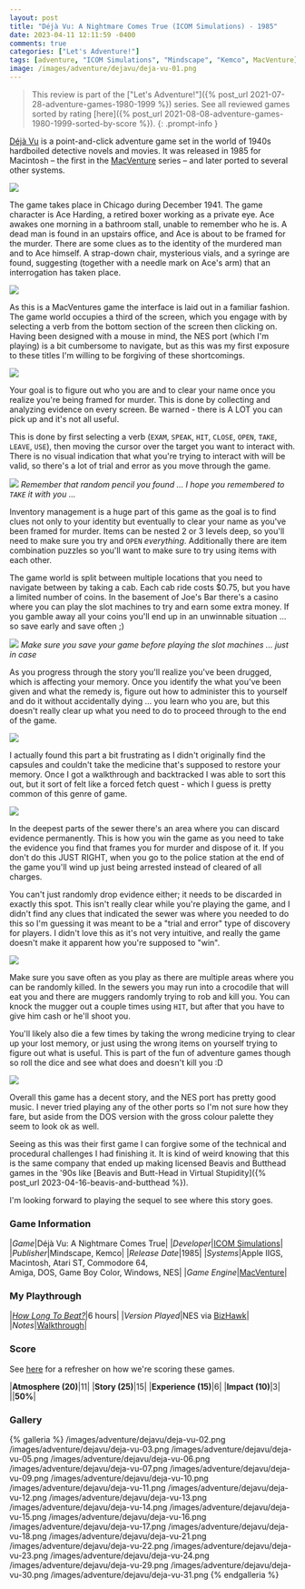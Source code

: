 ```yaml
---
layout: post
title: "Déjà Vu: A Nightmare Comes True (ICOM Simulations) - 1985"
date: 2023-04-11 12:11:59 -0400
comments: true
categories: ["Let's Adventure!"]
tags: [adventure, "ICOM Simulations", "Mindscape", "Kemco", MacVenture]
image: /images/adventure/dejavu/deja-vu-01.png
---
```

> This review is part of the ["Let's Adventure!"]({% post_url 2021-07-28-adventure-games-1980-1999 %}) series. See all reviewed games sorted by rating [here]({% post_url 2021-08-08-adventure-games-1980-1999-sorted-by-score %}).
{: .prompt-info }

[Déjà Vu](https://en.wikipedia.org/wiki/D%C3%A9j%C3%A0_Vu_(video_game)) is a point-and-click adventure game set in the world of 1940s hardboiled detective novels and movies. It was released in 1985 for Macintosh – the first in the [MacVenture](https://en.wikipedia.org/wiki/MacVenture) series – and later ported to several other systems.

![](/images/adventure/dejavu/deja-vu-04.png)

The game takes place in Chicago during December 1941. The game character is Ace Harding, a retired boxer working as a private eye. Ace awakes one morning in a bathroom stall, unable to remember who he is. A dead man is found in an upstairs office, and Ace is about to be framed for the murder. There are some clues as to the identity of the murdered man and to Ace himself. A strap-down chair, mysterious vials, and a syringe are found, suggesting (together with a needle mark on Ace's arm) that an interrogation has taken place.

![](/images/adventure/dejavu/deja-vu-25.png)

As this is a MacVentures game the interface is laid out in a familiar fashion. The game world occupies a third of the screen, which you engage with by selecting a verb from the bottom section of the screen then clicking on. Having been designed with a mouse in mind, the NES port (which I'm playing) is a bit cumbersome to navigate, but as this was my first exposure to these titles I'm willing to be forgiving of these shortcomings.

![](/images/adventure/dejavu/deja-vu-19.png)

Your goal is to figure out who you are and to clear your name once you realize you're being framed for murder. This is done by collecting and analyzing evidence on every screen. Be warned - there is A LOT you can pick up and it's not all useful.

This is done by first selecting a verb (`EXAM`, `SPEAK`, `HIT`, `CLOSE`, `OPEN`, `TAKE`, `LEAVE`, `USE`), then moving the cursor over the target you want to interact with. There is no visual indication that what you're trying to interact with will be valid, so there's a lot of trial and error as you move through the game.

![](/images/adventure/dejavu/deja-vu-26.png)
_Remember that random pencil you found ... I hope you remembered to `TAKE` it with you ..._

Inventory management is a huge part of this game as the goal is to find clues not only to your identity but eventually to clear your name as you've been framed for murder. Items can be nested 2 or 3 levels deep, so you'll need to make sure you try and `OPEN` _everything_. Additionally there are item combination puzzles so you'll want to make sure to try using items with each other.

The game world is split between multiple locations that you need to navigate between by taking a cab. Each cab ride costs $0.75, but you have a limited number of coins. In the basement of Joe's Bar there's a casino where you can play the slot machines to try and earn some extra money. If you gamble away all your coins you'll end up in an unwinnable situation ... so save early and save often ;)

![](/images/adventure/dejavu/deja-vu-08.png)
_Make sure you save your game before playing the slot machines ... just in case_

As you progress through the story you'll realize you've been drugged, which is affecting your memory. Once you identify the what you've been given and what the remedy is, figure out how to administer this to yourself and do it without accidentally dying ... you learn who you are, but this doesn't really clear up what you need to do to proceed through to the end of the game.

![](/images/adventure/dejavu/deja-vu-20.png)

I actually found this part a bit frustrating as I didn't originally find the capsules and couldn't take the medicine that's supposed to restore your memory. Once I got a walkthrough and backtracked I was able to sort this out, but it sort of felt like a forced fetch quest - which I guess is pretty common of this genre of game.

![](/images/adventure/dejavu/deja-vu-28.png)

In the deepest parts of the sewer there's an area where you can discard evidence permanently. This is how you win the game as you need to take the evidence you find that frames you for murder and dispose of it. If you don't do this JUST RIGHT, when you go to the police station at the end of the game you'll wind up just being arrested instead of cleared of all charges.

You can't just randomly drop evidence either; it needs to be discarded in exactly this spot. This isn't really clear while you're playing the game, and I didn't find any clues that indicated the sewer was where you needed to do this so I'm guessing it was meant to be a "trial and error" type of discovery for players. I didn't love this as it's not very intuitive, and really the game doesn't make it apparent how you're supposed to "win".

![](/images/adventure/dejavu/deja-vu-27.png)

Make sure you save often as you play as there are multiple areas where you can be randomly killed. In the sewers you may run into a crocodile that will eat you and there are muggers randomly trying to rob and kill you. You can knock the mugger out a couple times using `HIT`, but after that you have to give him cash or he'll shoot you.

You'll likely also die a few times by taking the wrong medicine trying to clear up your lost memory, or just using the wrong items on yourself trying to figure out what is useful. This is part of the fun of adventure games though so roll the dice and see what does and doesn't kill you :D

![](/images/adventure/dejavu/deja-vu-32.png)

Overall this game has a decent story, and the NES port has pretty good music. I never tried playing any of the other ports so I'm not sure how they fare, but aside from the DOS version with the gross colour palette they seem to look ok as well.

Seeing as this was their first game I can forgive some of the technical and procedural challenges I had finishing it. It is kind of weird knowing that this is the same company that ended up making licensed Beavis and Butthead games in the '90s like [Beavis and Butt-Head in Virtual Stupidity]({% post_url 2023-04-16-beavis-and-butthead %}).

I'm looking forward to playing the sequel to see where this story goes.

### Game Information

|*Game*|Déjà Vu: A Nightmare Comes True|
|*Developer*|[ICOM Simulations](https://en.wikipedia.org/wiki/ICOM_Simulations)|
|*Publisher*|Mindscape, Kemco|
|*Release Date*|1985|
|*Systems*|Apple IIGS, Macintosh, Atari ST, Commodore 64,<br/>Amiga, DOS, Game Boy Color, Windows, NES|
|*Game Engine*|[MacVenture](https://wiki.scummvm.org/index.php/MacVenture)|

### My Playthrough

|[*How Long To Beat?*](https://howlongtobeat.com/game/4575)|6 hours|
|*Version Played*|NES via [BizHawk](https://tasvideos.org/BizHawk)|
|*Notes*|[Walkthrough](https://www.walkthroughking.com/text/ihavenomouth.aspx)|

### Score

See [here](https://www.alexbevi.com/blog/2021/07/28/adventure-games-1980-1999/#scoring) for a refresher on how we're scoring these games.

|**Atmosphere (20)**|11|
|**Story (25)**|15|
|**Experience (15)**|6|
|**Impact (10)**|3|
||**50%**|

### Gallery

{% galleria %}
/images/adventure/dejavu/deja-vu-02.png
/images/adventure/dejavu/deja-vu-03.png
/images/adventure/dejavu/deja-vu-05.png
/images/adventure/dejavu/deja-vu-06.png
/images/adventure/dejavu/deja-vu-07.png
/images/adventure/dejavu/deja-vu-09.png
/images/adventure/dejavu/deja-vu-10.png
/images/adventure/dejavu/deja-vu-11.png
/images/adventure/dejavu/deja-vu-12.png
/images/adventure/dejavu/deja-vu-13.png
/images/adventure/dejavu/deja-vu-14.png
/images/adventure/dejavu/deja-vu-15.png
/images/adventure/dejavu/deja-vu-16.png
/images/adventure/dejavu/deja-vu-17.png
/images/adventure/dejavu/deja-vu-18.png
/images/adventure/dejavu/deja-vu-21.png
/images/adventure/dejavu/deja-vu-22.png
/images/adventure/dejavu/deja-vu-23.png
/images/adventure/dejavu/deja-vu-24.png
/images/adventure/dejavu/deja-vu-29.png
/images/adventure/dejavu/deja-vu-30.png
/images/adventure/dejavu/deja-vu-31.png
{% endgalleria %}